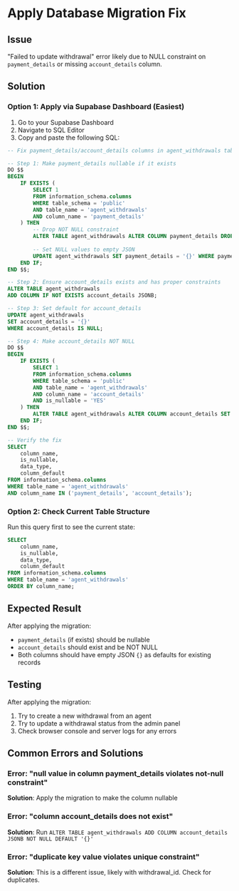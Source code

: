 # Apply Database Migration Fix

## Issue
"Failed to update withdrawal" error likely due to NULL constraint on `payment_details` or missing `account_details` column.

## Solution

### Option 1: Apply via Supabase Dashboard (Easiest)

1. Go to your Supabase Dashboard
2. Navigate to SQL Editor
3. Copy and paste the following SQL:

```sql
-- Fix payment_details/account_details columns in agent_withdrawals table

-- Step 1: Make payment_details nullable if it exists
DO $$ 
BEGIN
    IF EXISTS (
        SELECT 1 
        FROM information_schema.columns 
        WHERE table_schema = 'public'
        AND table_name = 'agent_withdrawals' 
        AND column_name = 'payment_details'
    ) THEN
        -- Drop NOT NULL constraint
        ALTER TABLE agent_withdrawals ALTER COLUMN payment_details DROP NOT NULL;
        
        -- Set NULL values to empty JSON
        UPDATE agent_withdrawals SET payment_details = '{}' WHERE payment_details IS NULL;
    END IF;
END $$;

-- Step 2: Ensure account_details exists and has proper constraints
ALTER TABLE agent_withdrawals 
ADD COLUMN IF NOT EXISTS account_details JSONB;

-- Step 3: Set default for account_details
UPDATE agent_withdrawals 
SET account_details = '{}'
WHERE account_details IS NULL;

-- Step 4: Make account_details NOT NULL
DO $$ 
BEGIN
    IF EXISTS (
        SELECT 1 
        FROM information_schema.columns 
        WHERE table_schema = 'public'
        AND table_name = 'agent_withdrawals' 
        AND column_name = 'account_details'
        AND is_nullable = 'YES'
    ) THEN
        ALTER TABLE agent_withdrawals ALTER COLUMN account_details SET NOT NULL;
    END IF;
END $$;

-- Verify the fix
SELECT 
    column_name, 
    is_nullable, 
    data_type,
    column_default
FROM information_schema.columns
WHERE table_name = 'agent_withdrawals'
AND column_name IN ('payment_details', 'account_details');
```

### Option 2: Check Current Table Structure

Run this query first to see the current state:

```sql
SELECT 
    column_name, 
    is_nullable, 
    data_type,
    column_default
FROM information_schema.columns
WHERE table_name = 'agent_withdrawals'
ORDER BY column_name;
```

## Expected Result

After applying the migration:
- `payment_details` (if exists) should be nullable
- `account_details` should exist and be NOT NULL
- Both columns should have empty JSON `{}` as defaults for existing records

## Testing

After applying the migration:
1. Try to create a new withdrawal from an agent
2. Try to update a withdrawal status from the admin panel
3. Check browser console and server logs for any errors

## Common Errors and Solutions

### Error: "null value in column payment_details violates not-null constraint"
**Solution**: Apply the migration to make the column nullable

### Error: "column account_details does not exist"
**Solution**: Run `ALTER TABLE agent_withdrawals ADD COLUMN account_details JSONB NOT NULL DEFAULT '{}'`

### Error: "duplicate key value violates unique constraint"
**Solution**: This is a different issue, likely with withdrawal_id. Check for duplicates.

